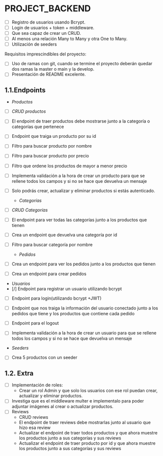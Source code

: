 # PROJECT_BACKEND

- [ ] Registro de usuarios usando Bcrypt.
- [ ] Login de usuarios + token + middleware.
- [ ] Que sea capaz de crear un CRUD.
- [ ] Al menos una relación Many to Many y otra One to Many.
- [ ] Utilización de seeders

Requisitos imprescindibles del proyecto:
- [ ] Uso de ramas con git, cuando se termine el proyecto deberán quedar dos ramas la master o main y la develop.
- [ ] Presentación de README excelente.

## 1.1.Endpoints
  - _Productos_
- [ ] *CRUD productos*
- [ ] El endpoint de traer productos debe mostrarse junto a la categoría o categorías que pertenece
- [ ] Endpoint que traiga un producto por su id
- [ ] Filtro para buscar producto por nombre
- [ ] Filtro para buscar producto por precio
- [ ] Filtro que ordene los productos de mayor a menor precio
- [ ] Implementa validación a la hora de crear un producto para que se rellene todos los campos y si no se hace que devuelva un mensaje
- [ ] Solo podrás crear, actualizar y eliminar productos si estás autenticado.



  - _Categorías_
- [ ] *CRUD Categorías*
- [ ] El endpoint para ver todas las categorías junto a los productos que tienen
- [ ] Crea un endpoint que devuelva una categoría por id
- [ ] Filtro para buscar categoría por nombre



  - _Pedidos_
- [ ] Crea un endpoint para ver los pedidos junto a los productos que tienen 
- [ ] Crea un endpoint para crear pedidos




 - _Usuarios_
- [/] Endpoint para registrar un usuario utilizando bcrypt
- [ ] Endpoint para login(utilizando bcrypt +JWT)
- [ ] Endpoint que nos traiga la información del usuario conectado junto a los pedidos que tiene y los productos que contiene cada pedido
- [ ] Endpoint para el logout
- [ ] Implementa validación a la hora de crear un usuario para que se rellene todos los campos y si no se hace que devuelva un mensaje



 - _Seeders_
- [ ] Crea 5 productos con un seeder

## 1.2. Extra		
- [ ] Implementación de roles:
    - Crear un rol Admin y que solo los usuarios con ese rol puedan crear, actualizar y eliminar productos.
- [ ] Investiga que es el middleware multer e implementalo para poder adjuntar imágenes al crear o actualizar productos.
- [ ] Reviews
    - CRUD reviews
    - El endpoint de traer reviews debe mostrarlas junto al usuario que hizo esa review
    - Actualizar el endpoint de traer todos productos y que ahora muestre los productos junto a sus categorías y sus reviews
    - Actualizar el endpoint de traer producto por id y que ahora muestre los productos junto a sus categorías y sus reviews


